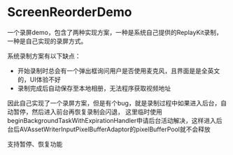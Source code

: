 # ScreenReorderDemo
一个录屏demo，包含了两种实现方案，一种是系统自己提供的ReplayKit录制，一种是自己实现的录屏方式。

系统录制方案有以下缺点：
 - 开始录制时总会有一个弹出框询问用户是否使用麦克风，且界面是是全英文的，UI体验不好
 - 录制完成后自动保存至本地相册，无法程序获取视频地址
 
因此自己实现了一个录屏方案，但是有个bug，就是录制过程中如果进入后台，自动暂停，然后进入前台再恢复录制会闪退，
这里临时使用beginBackgroundTaskWithExpirationHandler申请后台活动解决，这样进入后台后AVAssetWriterInputPixelBufferAdaptor的pixelBufferPool就不会释放
 
支持暂停、恢复功能
 
